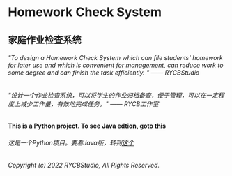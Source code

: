 # Homework Check System
## 家庭作业检查系统
###### "To design a Homework Check System which can file students' homework for later use and which is convenient for management, can reduce work to some degree and can finish the task efficiently. "  —— RYCBStudio
###### "设计一个作业检查系统，可以将学生的作业归档备查，便于管理，可以在一定程度上减少工作量，有效地完成任务。"  —— RYCB工作室
**This is a Python project. To see Java edtion, goto [this][this]**

###### *这是一个Python项目。要看Java版，转到*[这个][this]

*Copyright (c) 2022 RYCBStudio, All Rights Reserved.*


[this]:https://github.com/RYCBStudio/HCS
